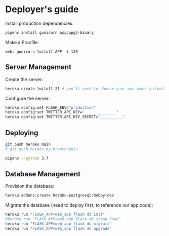 # Deployer's guide


Install production dependencies:

```sh
pipenv install gunicorn psycopg2-binary
```

Make a Procfile:

    web: gunicorn twitoff:APP -t 120


## Server Management

Create the server:

```sh
heroku create twitoff-21 # you'll need to choose your own name instead of twitoff-21
```

Configure the server:

```sh
heroku config:set FLASK_ENV="production"
heroku config:set TWITTER_API_KEY="______________"
heroku config:set TWITTER_API_KEY_SECRET="__________"
```

## Deploying

```sh
git push heroku main
# git push heroku my-branch:main
```

```sh
pipenv --python 3.7
```



## Database Management

Provision the database:

```sh
heroku addons:create heroku-postgresql:hobby-dev
```

Migrate the database (need to deploy first, to reference our app code):

```sh
heroku run "FLASK_APP=web_app flask db init"
#heroku run "FLASK_APP=web_app flask db stamp head"
heroku run "FLASK_APP=web_app flask db migrate"
heroku run "FLASK_APP=web_app flask db upgrade"
```
